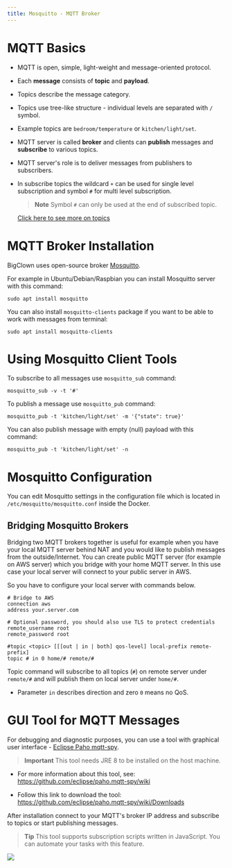 ```yaml
---
title: Mosquitto - MQTT Broker
---
```


# MQTT Basics

* MQTT is open, simple, light-weight and message-oriented protocol.

* Each **message** consists of **topic** and **payload**.

* Topics describe the message category.

* Topics use tree-like structure - individual levels are separated with `/` symbol.

* Example topics are `bedroom/temperature` or `kitchen/light/set`.

* MQTT server is called **broker** and clients can **publish** messages and **subscribe** to various topics.

* MQTT server's role is to deliver messages from publishers to subscribers.

* In subscribe topics the wildcard `+` can be used for single level subscription and symbol `#` for multi level subscription.

  > **Note** Symbol `#` can only be used at the end of subscribed topic.

  [Click here to see more on topics](http://www.hivemq.com/blog/mqtt-essentials-part-5-mqtt-topics-best-practices)

# MQTT Broker Installation

BigClown uses open-source broker [Mosquitto](https://mosquitto.org).

For example in Ubuntu/Debian/Raspbian you can install Mosquitto server with this command:

```
sudo apt install mosquitto
```

You can also install `mosquitto-clients` package if you want to be able to work with messages from terminal:

```
sudo apt install mosquitto-clients
```

# Using Mosquitto Client Tools

To subscribe to all messages use `mosquitto_sub` command:

```
mosquitto_sub -v -t '#'
```

To publish a message use `mosquitto_pub` command:

```
mosquitto_pub -t 'kitchen/light/set' -m '{"state": true}'
```

You can also publish message with empty (null) payload with this command:

```
mosquitto_pub -t 'kitchen/light/set' -n
```

# Mosquitto Configuration

You can edit Mosquitto settings in the configuration file which is located in `/etc/mosquitto/mosquitto.conf` inside the Docker.

## Bridging Mosquitto Brokers

Bridging two MQTT brokers together is useful for example when you have your local MQTT server behind NAT and you would like to publish messages from the outside/Internet.
You can create public MQTT server (for example on AWS server) which you bridge with your home MQTT server.
In this use case your local server will connect to your public server in AWS.

So you have to configure your local server with commands below.

```
# Bridge to AWS
connection aws
address your.server.com

# Optional password, you should also use TLS to protect credentials
remote_username root
remote_password root

#topic <topic> [[[out | in | both] qos-level] local-prefix remote-prefix]
topic # in 0 home/# remote/#
```

Topic command will subscribe to all topics (`#`) on remote server under `remote/#` and will publish them on local server under `home/#`.

* Parameter `in` describes direction and zero `0` means no QoS.

# GUI Tool for MQTT Messages

For debugging and diagnostic purposes, you can use a tool with graphical user interface - [Eclipse Paho mqtt-spy](https://github.com/eclipse/paho.mqtt-spy).

> **Important** This tool needs JRE 8 to be installed on the host machine.

* For more information about this tool, see: https://github.com/eclipse/paho.mqtt-spy/wiki

* Follow this link to download the tool: https://github.com/eclipse/paho.mqtt-spy/wiki/Downloads

After installation connect to your MQTT's broker IP address and subscribe to topics or start publishing messages.

> **Tip** This tool supports subscription scripts written in JavaScript.
>         You can automate your tasks with this feature.

![](mqtt-spy.png)
